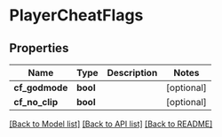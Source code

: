# PlayerCheatFlags

## Properties
Name | Type | Description | Notes
------------ | ------------- | ------------- | -------------
**cf_godmode** | **bool** |  | [optional] 
**cf_no_clip** | **bool** |  | [optional] 

[[Back to Model list]](../README.md#documentation-for-models) [[Back to API list]](../README.md#documentation-for-api-endpoints) [[Back to README]](../README.md)


